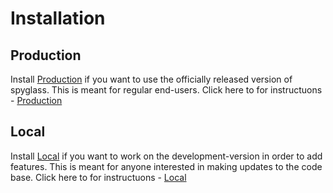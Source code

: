 # Installation

## Production

Install [Production](./production.md) if you want to use
the officially released version of spyglass. This is meant for regular
end-users. Click here to for instructuons -
[Production](./production.md)

## Local

Install [Local](./local.md) if you want to work on the
development-version in order to add features. This is meant for anyone
interested in making updates to the code base. Click here to for
instructuons - [Local](./local.md)
